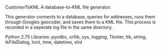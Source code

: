 CustomerToKML
A database-to-KML file generator.

This generator connects to a database, queries for addresses, runs them through Googles geocoder, and saves them to a KML file.
This process is recorded in a seperate log file in the same directory.

Python 2.75
Libraries: pyodbc, urllib, sys, logging, Tkinter, ttk, string, tkFileDialog, lxml, time, datetime, xlrd